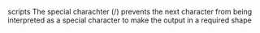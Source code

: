 scripts
The special charachter (/) prevents the next character from being interpreted as a special character to make the output in a required shape
